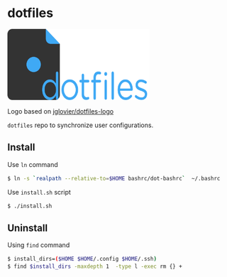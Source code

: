 dotfiles
========

<img src="dotfiles_logo_edited.png"
     alt="dotfiles logo"
     title="dotfiles logo"
     width="320">

Logo based on [jglovier/dotfiles-logo][dotfiles_logo_repo]

`dotfiles` repo to synchronize user configurations.

Install
-------

Use `ln` command

```sh
$ ln -s `realpath --relative-to=$HOME bashrc/dot-bashrc`  ~/.bashrc
```

Use `install.sh` script

```sh
$ ./install.sh
```

Uninstall
---------

Using `find` command

```sh
$ install_dirs=($HOME $HOME/.config $HOME/.ssh)
$ find $install_dirs -maxdepth 1  -type l -exec rm {} +
```

<!-- Links -->
[dotfiles_logo_repo]: https://github.com/jglovier/dotfiles-logo "go to jglovier/dotfiles-logo"

